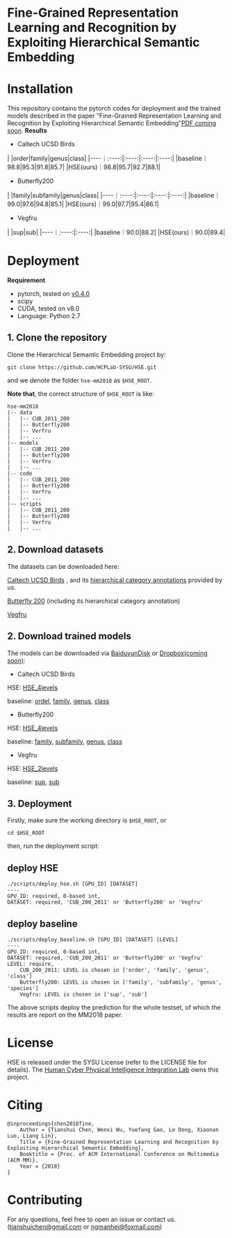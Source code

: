 # Fine-Grained Representation Learning and Recognition by Exploiting Hierarchical Semantic Embedding

# Installation
This repository contains the pytorch codes for deployment and the trained models described in the paper "Fine-Grained Representation Learning and Recognition by Exploiting Hierarchical Semantic Embedding"[PDF coming soon]().
**Results**

- Caltech UCSD Birds

|  |order|family|genus|class|
|----｜:----:|:----:|:----:|:----:|
|baseline｜98.8|95.3|91.8|85.7|
|HSE(ours)｜98.8|95.7|92.7|88.1|


- Butterfly200

|  |family|subfamily|genus|class|
|----｜:----:|:----:|:----:|:----:|
|baseline｜99.0|97.6|94.8|85.1|
|HSE(ours)｜99.0|97.7|95.4|86.1|

- Vegfru

|  |sup|sub|
|----｜:----:|:----:|
|baseline｜90.0|88.2|
|HSE(ours)｜90.0|89.4|

# Deployment

**Requirement**

- pytorch, tested on [v0.4.0](http://download.pytorch.org/whl/cu80/torch-0.4.0-cp27-cp27mu-linux_x86_64.whl)
- scipy
- CUDA, tested on v8.0
- Language: Python 2.7


## 1. Clone the repository
Clone the Hierarchical Semantic Embedding project by:
```
git clone https://github.com/HCPLab-SYSU/HSE.git
```
and we denote the folder `hse-mm2018` as `$HSE_ROOT`.

**Note that**, the correct structure of `$HSE_ROOT` is like:

```
hse-mm2018
|-- data
|   |-- CUB_2011_200
|   |-- Butterfly200
|   |-- Verfru
|   |-- ...
|-- models
|   |-- CUB_2011_200
|   |-- Butterfly200
|   |-- Verfru
|   |-- ...        
|-- code
|   |-- CUB_2011_200
|   |-- Butterfly200
|   |-- Verfru
|   |-- ...
|-- scripts
|   |-- CUB_2011_200
|   |-- Butterfly200
|   |-- Verfru
|   |-- ...
```

## 2. Download datasets
The datasets can be downloaded here:

[Caltech UCSD Birds](http://www.vision.caltech.edu/visipedia/CUB-200.html) , and its [hierarchical category annotations](https://www.dropbox.com/sh/kugj7vogy2no795/AABJWUxM6rXWOeNbCUPj269ua?dl=0) provided by us.

[Butterfly 200](https://www.dropbox.com/sh/3p4x1oc5efknd69/AABwnyoH2EKi6H9Emcyd0pXCa?dl=0) (including its hierarchical category annotation)

[Vegfru](https://github.com/ustc-vim/vegfru) 

## 2. Download trained models
The models can be downloaded via [BaiduyunDisk]() or [Dropbox(coming soon)]():

- Caltech UCSD Birds

HSE: [HSE_4levels]()

baseline: [ordel](), [family](), [genus](), [class]()

- Butterfly200

HSE: [HSE_4levels]()

baseline: [family](), [subfamily](), [genus](), [class]()

- Vegfru

HSE: [HSE_2levels]()

baseline: [sup](), [sub]()

## 3. Deployment
Firstly, make sure the working directory is `$HSE_ROOT`, or
```
cd $HSE_ROOT
```
then, run the deployment script:
## deploy HSE
```
./scripts/deploy_hse.sh [GPU_ID] [DATASET]
----
GPU_ID: required, 0-based int, 
DATASET: required, 'CUB_200_2011' or 'Butterfly200' or 'Vegfru'
```
## deploy baseline
```
./scripts/deploy_baseline.sh [GPU_ID] [DATASET] [LEVEL]
----
GPU_ID: required, 0-based int, 
DATASET: required, 'CUB_200_2011' or 'Butterfly200' or 'Vegfru'
LEVEL: require, 
    CUB_200_2011: LEVEL is chosen in ['order', 'family', 'genus', 'class']
    Butterfly200: LEVEL is chosen in ['family', 'subfamily', 'genus', 'species']
    Vegfru: LEVEL is chosen in ['sup', 'sub']
```

The above scripts deploy the prediction for the whole testset, of which the results are report on the MM2018 paper.


# License
HSE is released under the SYSU License (refer to the LICENSE file for details).
The [Human Cyber Physical Intelligence Integration Lab](http://www.sysu-hcp.net/home/) owns this project.

# Citing
```
@inproceedings{chen2018fine,
    Author = {Tianshui Chen, Wenxi Wu, Yuefang Gao, Le Dong, Xiaonan Luo, Liang Lin},
    Title = {Fine-Grained Representation Learning and Recognition by Exploiting Hierarchical Semantic Embedding},
    Booktitle = {Proc. of ACM International Conference on Multimedia (ACM MM)},
    Year = {2018}
} 
```

# Contributing
For any questions, feel free to open an issue or contact us. ([tianshuichen@gmail.com]() or [ngmanhei@foxmail.com]())